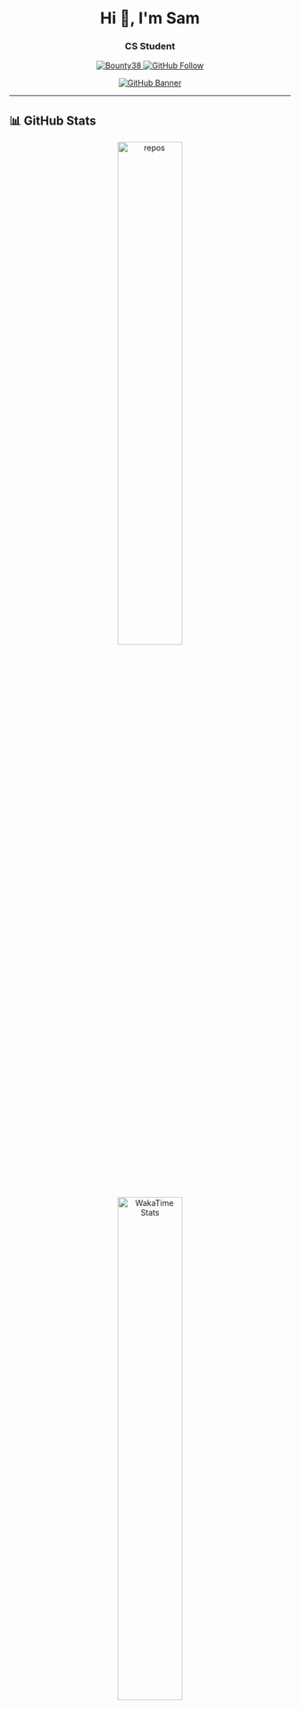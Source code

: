 <h1 align="center">Hi 👋, I'm Sam</h1>
<h3 align="center">CS Student</h3>

<p align="center">
  <a href="https://github.com/Bounty38">
    <img src="https://komarev.com/ghpvc/?username=Bounty38&label=Profile%20views&color=0e75b6&style=flat" alt="Bounty38" />
  </a>
  <a href="https://github.com/Bounty38">
    <img src="https://img.shields.io/github/followers/Bounty38?label=Follow&style=social" alt="GitHub Follow" />
  </a>
</p>

<p align="center">
  <a href="https://discord.com/users/264424092159967233">
    <img src="https://lanyard-profile-readme.vercel.app/api/264424092159967233" alt="GitHub Banner" /> <!-- Meant to replace it with banner, but couldn't think of anything =D -->
  </a>
</p>

---

## 📊 GitHub Stats

<p align="center">
  <a href="https://github.com/Bounty38">
    <img align="center" width="48%" src="https://github-contributor-stats.vercel.app/api?username=Bounty38&limit=5&theme=radical&combine_all_yearly_contributions=true" alt="repos" />
  </a>
</p>
<p align="center">
  <a href="https://wakatime.com/@Bounty">
    <img align="center" width="48%" src="https://github-readme-stats.vercel.app/api/wakatime?username=Bounty&show_icons=true&theme=radical" alt="WakaTime Stats" />
  </a>
</p>
<p align="center" style="margin-top: 20px;">
  <a href="https://github.com/Bounty38">
    <img align="center" width="48%" src="https://github-readme-stats.vercel.app/api?username=Bounty38&show_icons=true&theme=radical&locale=en&hide=stars" alt="GitHub Stats" />
  </a>
</p>
<!--
<p align="center" style="margin-top: 20px;">
  <a href="https://github.com/Bounty38">
    <img align="center" width="48%" src="https://github-readme-stats.anuraghazra1.vercel.app/api/top-langs/?username=Bounty38&theme=radical&locale=en" alt="Top Languages" />
  </a>
</p>
-->
---

## 🏆 GitHub Trophies

<p align="center">
  <a href="https://github.com/Bounty38">
    <img align="center" src="https://github-profile-trophy.vercel.app/?username=Bounty38&theme=transparent&no-frame=true&no-bg=true&margin-w=4" alt="Trophies" />
  </a>
</p>

---

## 📬 Other Stuff

- [![Email](https://img.shields.io/badge/Email-D14836?logo=gmail&logoColor=white)](mailto:sam.kislitcyn@gmail.com)
- [![LinkedIn](https://img.shields.io/badge/LinkedIn-%230077B5.svg?logo=linkedin&logoColor=white)](https://linkedin.com/in/sam-kislitcyn)
- [![PayPal](https://img.shields.io/badge/PayPal-00457C?logo=paypal&logoColor=white)](https://paypal.me/SiberianSam) 

---

<!--
**Bounty38/Bounty38** is a ✨ _special_ ✨ repository because its `README.md` (this file) appears on your GitHub profile.

Here are some ideas to get you started:

- 🔭 I’m currently working on ...
- 🌱 I’m currently learning ...
- 👯 I’m looking to collaborate on ...
- 🤔 I’m looking for help with ...
- 💬 Ask me about ...
- 📫 How to reach me: ...
- 😄 Pronouns: ...
- ⚡ Fun fact: ...
-->
